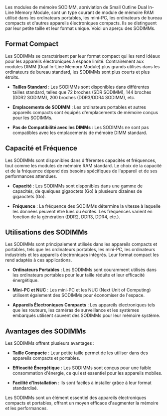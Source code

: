 
Les modules de mémoire SODIMM, abréviation de Small Outline Dual In-Line Memory Module, sont un type courant de module de mémoire RAM utilisé dans les ordinateurs portables, les mini-PC, les ordinateurs de bureau compacts et d'autres appareils électroniques compacts. Ils se distinguent par leur petite taille et leur format unique. Voici un aperçu des SODIMMs.

## Format Compact

Les SODIMMs se caractérisent par leur format compact qui les rend idéaux pour les appareils électroniques à espace limité. Contrairement aux modules DIMM (Dual In-Line Memory Module) plus grands utilisés dans les ordinateurs de bureau standard, les SODIMMs sont plus courts et plus étroits.

- **Tailles Standard** : Les SODIMMs sont disponibles dans différentes tailles standard, telles que 72 broches (SDR SODIMM), 144 broches (DDR2 SODIMM), 200 broches (DDR3/DDR4 SODIMM), etc.

- **Emplacements de SODIMM** : Les ordinateurs portables et autres appareils compacts sont équipés d'emplacements de mémoire conçus pour les SODIMMs.

- **Pas de Compatibilité avec les DIMMs** : Les SODIMMs ne sont pas compatibles avec les emplacements de mémoire DIMM standard.

## Capacité et Fréquence

Les SODIMMs sont disponibles dans différentes capacités et fréquences, tout comme les modules de mémoire RAM standard. Le choix de la capacité et de la fréquence dépend des besoins spécifiques de l'appareil et de ses performances attendues.

- **Capacité** : Les SODIMMs sont disponibles dans une gamme de capacités, de quelques gigaoctets (Go) à plusieurs dizaines de gigaoctets (Go).

- **Fréquence** : La fréquence des SODIMMs détermine la vitesse à laquelle les données peuvent être lues ou écrites. Les fréquences varient en fonction de la génération (DDR2, DDR3, DDR4, etc.).

## Utilisations des SODIMMs

Les SODIMMs sont principalement utilisés dans les appareils compacts et portables, tels que les ordinateurs portables, les mini-PC, les ordinateurs industriels et les appareils électroniques intégrés. Leur format compact les rend adaptés à ces applications.

- **Ordinateurs Portables** : Les SODIMMs sont couramment utilisés dans les ordinateurs portables pour leur taille réduite et leur efficacité énergétique.

- **Mini-PC et NUC** : Les mini-PC et les NUC (Next Unit of Computing) utilisent également des SODIMMs pour économiser de l'espace.

- **Appareils Électroniques Compacts** : Les appareils électroniques tels que les routeurs, les caméras de surveillance et les systèmes embarqués utilisent souvent des SODIMMs pour leur mémoire système.

## Avantages des SODIMMs

Les SODIMMs offrent plusieurs avantages :

- **Taille Compacte** : Leur petite taille permet de les utiliser dans des appareils compacts et portables.

- **Efficacité Énergétique** : Les SODIMMs sont conçus pour une faible consommation d'énergie, ce qui est essentiel pour les appareils mobiles.

- **Facilité d'Installation** : Ils sont faciles à installer grâce à leur format standardisé.

Les SODIMMs sont un élément essentiel des appareils électroniques compacts et portables, offrant un moyen efficace d'augmenter la mémoire et les performances.

